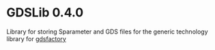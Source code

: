# GDSLib 0.4.0

Library for storing Sparameter and GDS files for the generic technology library for [gdsfactory](https://gdsfactory.readthedocs.io/en/latest/)
